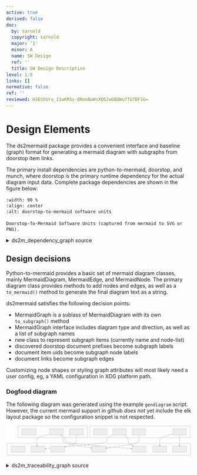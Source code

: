 ```yaml
---
active: true
derived: false
doc:
  by: sarnold
  copyright: sarnold
  major: '1'
  minor: A
  name: SW Design
  ref: ''
  title: SW Design Description
level: 1.0
links: []
normative: false
ref: ''
reviewed: H3EShUro_11wKR5s-QNvm8wWsXQGJwGBQWu7fGTBF1U=
---
```


# Design Elements

The ds2mermaid package provides a convenient interface and baseline
(graph) format for generating a mermaid diagram with subgraphs from
doorstop item links.

The primary install dependencies are python-to-mermaid, doorstop, and
munch, where doorstop is the primary runtime dependency for the actual
diagram input data. Complete package dependencies are shown in the
figure below:

```{figure} assets/ds2m_dependency_graph.svg
:width: 90 %
:align: center
:alt: doorstop-to-mermaid software units

Doorstop-To-Mermaid Software Units (captured from mermaid to SVG or PNG).
```


<details>
  <summary>ds2m_dependency_graph source</summary>
  ds2mermaid dependency graph showing primary software units.

```
  graph TB
    subgraph id1[ds2mermaid Dependencies]
      subgraph id2[Python Packages]
        A(ds2mermaid)
        B(python-to-mermaid)
        C(munch)
        D{doorstop}
      end
    end
    A ==> B & C & D
    D -.-> A
```
</details>

## Design decisions

Python-to-mermaid provides a basic set of mermaid diagram classes, mainly
MermaidDiagram, MermaidEdge, and MermaidNode. The primary diagram class
provides methods to add nodes and edges, as well as a ``to_mermaid()``
method to generate the final diagram text as a string.

ds2mermaid satisfies the following decision points:

* MermaidGraph is a sublass of MermaidDiagram with its own ``to_subgraph()``
  method
* MermaidGraph interface includes diagram type and direction, as well as
  a list of subgraph names
* new class to represent subgraph items (currently name and node-list)
* discovered doorstop document prefixes become subgraph labels
* document item uids become subgraph node labels
* document links become subgraph edges

Customizing node shapes or styling graph attributes will most likely need
a user config, eg, a YAML configuration in XDG platform path.

### Dogfood diagram

The following diagram was generated using the example ``gendiagram``
script. However, the current mermaid support in github *does not* yet
include the elk layout package so the configuration snippet is not
respected.

![doorstop-to-mermaid traceability links](assets/ds2m_traceability_graph.svg)
<details>
  <summary>ds2m_traceability_graph source</summary>
  ds2mermaid requirements traceability graph showing child links.

```mermaid
%%{
  init: {
    'theme': 'base',
    'flowchart': {
      'defaultRenderer': 'elk',
      'mergeEdges': false,
    }
  }
}%%

flowchart TD
  subgraph REQ
    REQ001["REQ001"]
    REQ002["REQ002"]
    REQ003["REQ003"]
    REQ004["REQ004"]
    REQ005["REQ005"]
    REQ006["REQ006"]
    REQ007["REQ007"]
  end
  subgraph TST
    TST001["TST001"]
    TST002["TST002"]
    TST003["TST003"]
    TST004["TST004"]
  end
  subgraph SDD
    SDD001["SDD001"]
    SDD002["SDD002"]
    SDD003["SDD003"]
  end
    TST002 --> REQ002
    TST002 --> REQ004
    TST003 --> REQ003
    TST004 --> REQ005
    TST004 --> REQ006
    SDD002 --> REQ002
    SDD002 --> REQ003
    SDD002 --> REQ004
    SDD003 --> REQ007
```
</details>
